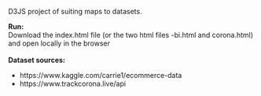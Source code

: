 D3JS project of suiting maps to datasets.<br/>

<b>Run:</b><br/>
      Download the index.html file (or the two html files -bi.html and corona.html) and open locally in the browser<br><br>
<b>Dataset sources:</b>
<ul>
      <li>https://www.kaggle.com/carrie1/ecommerce-data</li>
<li>https://www.trackcorona.live/api</li
</ul>
